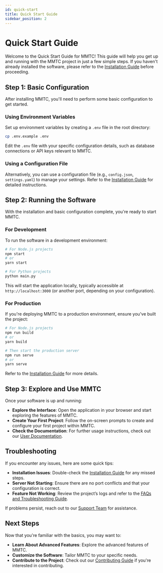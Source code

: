 ```yaml
---
id: quick-start
title: Quick Start Guide
sidebar_position: 2
---
```


# Quick Start Guide

Welcome to the Quick Start Guide for MMTC! This guide will help you get up and running with the MMTC project in just a few simple steps. If you haven't already installed the software, please refer to the [Installation Guide](/docs/user/installation.md) before proceeding.

## Step 1: Basic Configuration

After installing MMTC, you'll need to perform some basic configuration to get started.

### Using Environment Variables

Set up environment variables by creating a `.env` file in the root directory:

```bash
cp .env.example .env
```

Edit the `.env` file with your specific configuration details, such as database connections or API keys relevant to MMTC.

### Using a Configuration File

Alternatively, you can use a configuration file (e.g., `config.json`, `settings.yaml`) to manage your settings. Refer to the [Installation Guide](/docs/user/installation.md) for detailed instructions.

## Step 2: Running the Software

With the installation and basic configuration complete, you're ready to start MMTC.

### For Development

To run the software in a development environment:

```bash
# For Node.js projects
npm start
# or
yarn start

# For Python projects
python main.py
```

This will start the application locally, typically accessible at `http://localhost:3000` (or another port, depending on your configuration).

### For Production

If you're deploying MMTC to a production environment, ensure you've built the project:

```bash
# For Node.js projects
npm run build
# or
yarn build

# Then start the production server
npm run serve
# or
yarn serve
```

Refer to the [Installation Guide](/docs/user/installation.md) for more details.

## Step 3: Explore and Use MMTC

Once your software is up and running:

- **Explore the Interface**: Open the application in your browser and start exploring the features of MMTC.
- **Create Your First Project**: Follow the on-screen prompts to create and configure your first project within MMTC.
- **Check the Documentation**: For further usage instructions, check out our [User Documentation](/docs/user).

## Troubleshooting

If you encounter any issues, here are some quick tips:

- **Installation Issues**: Double-check the [Installation Guide](/docs/user/installation) for any missed steps.
- **Server Not Starting**: Ensure there are no port conflicts and that your configuration is correct.
- **Feature Not Working**: Review the project’s logs and refer to the [FAQs and Troubleshooting Guide](/docs/faqs.md).

If problems persist, reach out to our [Support Team](/about) for assistance.

## Next Steps

Now that you're familiar with the basics, you may want to:

- **Learn About Advanced Features**: Explore the advanced features of MMTC.
- **Customize the Software**: Tailor MMTC to your specific needs.
- **Contribute to the Project**: Check out our [Contributing Guide](/docs/contributing) if you're interested in contributing.